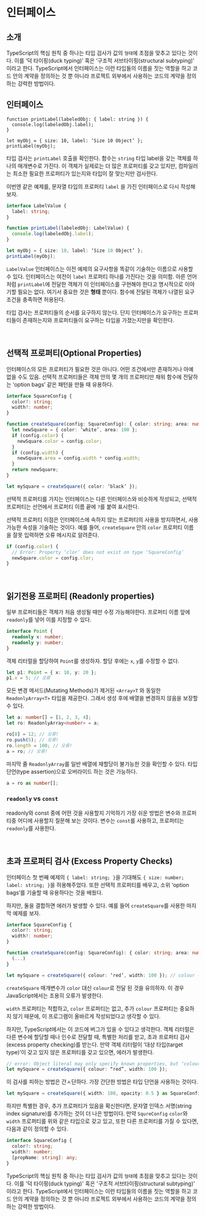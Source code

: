 # 인터페이스

## 소개

TypeScript의 핵심 원칙 중 하나는 타입 검사가 값의 `형태`에 초점을 맞추고 있다는 것이다. 이를 ‘덕 타이핑(duck typing)’ 혹은 ‘구조적 서브타이핑(structural subtyping)’ 이라고 한다. TypeScript에서 인터페이스는 이런 타입들의 이름을 짓는 역할을 하고 코드 안의 계약을 정의하는 것 뿐 아니라 프로젝트 외부에서 사용하는 코드의 계약을 정의하는 강력한 방법이다.

## 인터페이스

```tsx
function printLabel(labeledObj: { label: string }) {
  console.log(labeledObj.label);
}

let myObj = { size: 10, label: ‘Size 10 Object’ };
printLabel(myObj);
```

타입 검사는 `printLabel` 호출을 확인한다. 함수는 `string` 타입 label을 갖는 객체를 하나의 매개변수로 가진다. 이 객체가 실제로는 더 많은 프로퍼티를 갖고 있지만, 컴파일러는 최소한 필요한 프로퍼티가 있는지와 타입이 잘 맞는지만 검사한다.

이번엔 같은 예제를, 문자열 타입의 프로퍼티 `label` 을 가진 인터페이스로 다시 작성해보자.

```ts
interface LabelValue {
  label: string;
}

function printLabel(labeledObj: LabelValue) {
  console.log(labeledObj.label);
}

let myObj = { size: 10, label: ‘Size 10 Object’ };
printLabel(myObj);
```

`LabelValue` 인터페이스는 이전 예제의 요구사항을 똑같이 기술하는 이름으로 사용할 수 있다. 인터페이스는 여전이 `label` 프로퍼티 하나를 가진다는 것을 의미함. 아른 언어처럼 `printLabel`에 전달한 객체가 이 인터페이스를 구현해야 한다고 명시적으로 이야기할 필요는 없다. 여기서 중요한 것은 **형태** 뿐이다. 함수에 전달된 객체가 나열된 요구 조건을 충족하면 허용된다.

타입 검사는 프로퍼티들의 순서를 요구하지 않는다. 단지 인터페이스가 요구하는 프로퍼티들이 존재하는지와 프로퍼티들이 요구하는 타입을 가졌는지만을 확인한다.

<br/>

## 선택적 프로퍼티(Optional Properties)

인터페이스의 모든 프로퍼티가 필요한 것은 아니다. 어떤 조건에서만 존재하거나 아예 없을 수도 있음. 선택적 프로퍼티들은 객체 안의 몇 개의 프로퍼티만 채워 함수에 전달하는 ‘option bags’ 같은 패턴을 만들 때 유용하다.

```ts
interface SquareConfig {
  color?: string;
  width?: number;
}

function createSquare(config: SquareConfig): { color: string; area: number } {
  let newSquare = { color: ‘white’, area: 100 };
  if (config.color) {
    newSquare.color = config.color;
  }
  if (config.width) {
    newSquare.area = config.width * config.width;
  }
  return newSquare;
}

let mySquare = createSquare({ color: ‘black’ });
```

선택적 프로퍼티를 가지는 인터페이스는 다른 인터페이스와 비슷하게 작성되고, 선택적 프로퍼티는 선언에서 프로퍼티 이름 끝에 `?`를 붙여 표시한다.

선택적 프로퍼티 이점은 인터페이스에 속하지 않는 프로퍼티의 사용을 방지하면서, 사용 가능한 속성을 기술하는 것이다. 예를 들어, `createSquare` 안의 `color` 프로퍼티 이름을 잘못 입력하면 오류 메시지로 알려준다.

```ts
if (config.color) {
  // Error: Property ‘clor’ does not exist on type ‘SquareConfig’
  newSquare.color = config.clor;
}
```

<br/>

## 읽기전용 프로퍼티 (Readonly properties)

일부 프로퍼티들은 객체가 처음 생성될 때만 수정 가능해야한다. 프로퍼티 이름 앞에 `readonly`를 넣어 이를 지정할 수 있다.

```ts
interface Point {
  readonly x: number;
  readonly y: number;
}
```

객체 리터럴을 할당하여 `Point`를 생성하자. 할당 후에는 `x`, `y`를 수정할 수 없다.

```ts
let p1: Point = { x: 10, y: 20 };
p1.x = 5; // 오류
```

모든 변경 메서드(Mutating Methods)가 제거된 `<Array>T` 와 동일한 `ReadonlyArray<T>` 타입을 제공한다. 그래서 생성 후에 배열을 변경하지 않음을 보장할 수 있다.

```ts
let a: number[] = [1, 2, 3, 4];
let ro: ReadonlyArray<number> = a;

ro[0] = 12; // 오류!
ro.push(5); // 오류!
ro.length = 100; // 오류!
a = ro; // 오류!
```

마지막 줄 `ReadonlyArray`를 일반 배열에 재할당이 불가능한 것을 확인할 수 있다. 타입 단언(type assertion)으로 오버라이드 하는 것은 가능하다.

```ts
a = ro as number[];
```

### `readonly` vs `const`

readonly와 const 중에 어떤 것을 사용할지 기억하기 가장 쉬운 방법은 변수와 프로퍼티중 어디에 사용할지 질문해 보는 것이다. 변수는 `const`를 사용하고, 프로퍼티는 `readonly`를 사용한다.

<br/>

## 초과 프로퍼티 검사 (Excess Property Checks)

인터페이스 첫 번째 예제의 `{ label: string; }`을 기대해도 `{ size: number; label: string; }`을 허용해주었다. 또한 선택적 프로퍼티를 배우고, 소위 ‘option bags’를 기술할 때 유용하다는 것을 배웠다.

하지만, 둘을 결합하면 에러가 발생할 수 있다. 예를 들어 `createSquare`를 사용한 마지막 예제를 보자.

```ts
interface SquareConfig {
  color?: string;
  width?: number;
}

function createSquare(config: SquareConfig): { color: string; area: number } {
  (...)
}

let mySquare = createSquare({ colour: ‘red’, width: 100 }); // colour 주의
```

`createSquare` 매개변수가 `color` 대신 `colour`로 전달 된 것을 유의하자. 이 경우 JavaScript에서는 조용히 오류가 발생한다.

`width` 프로퍼티는 적합하고, `color` 프로퍼티는 없고, 추가 `colour` 프로퍼티는 중요하지 않기 때문에, 이 프로그램이 올바르게 작성되었다고 생각할 수 있다.

하지만, TypeScript에서는 이 코드에 버그가 있을 수 있다고 생각한다. 객체 리터럴은 다른 변수에 할당할 때나 인수로 전달할 때, 특별한 처리를 받고, 초과 프로퍼티 검사(excess property checking)를 받는다. 만약 객체 리터럴이 ‘대상 타입(target type)’이 갖고 있지 않은 프로퍼티를 갖고 있으면, 에러가 발생한다.

```ts
// error: Object literal may only specify known properties, but ‘colour’ does not exist in type ‘SquareConfig’. Did you mean to write ‘color’?
let mySquare = createSquare({ colour: “red”, width: 100 });
```

이 검사를 피하는 방법은 간ㅅ단하다. 가장 간단한 방법은 타입 단언을 사용하는 것이다.

```ts
let mySquare = createSquare({ width: 100, opacity: 0.5 } as SquareConfig);
```

하지만 특별한 경우, 추가 프로퍼티가 있음을 확신한다면, 문자열 인덱스 서명(string index signature)를 추가하는 것이 더 나은 방법이다. 만약 `SqureConfig` `color`와 `width` 프로퍼티를 위와 같은 타입으로 갖고 있고, 또한 다른 프로퍼티를 가질 수 있다면, 다음과 같이 정의할 수 있다.

```ts
interface SquareConfig {
  color?: string;
  width?: number;
  [propName: string]: any;
}
```

TypeScript의 핵심 원칙 중 하나는 타입 검사가 값의 `형태`에 초점을 맞추고 있다는 것이다. 이를 '덕 타이핑(duck typing)' 혹은 '구조적 서브타이핑(structural subtyping)' 이라고 한다. TypeScript에서 인터페이스는 이런 타입들의 이름을 짓는 역할을 하고 코드 안의 계약을 정의하는 것 뿐 아니라 프로젝트 외부에서 사용하는 코드의 계약을 정의하는 강력한 방법이다.
